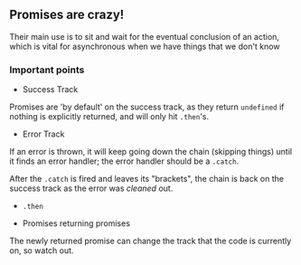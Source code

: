 ## Promises are crazy!

Their main use is to sit and wait for the eventual conclusion of an action, which is vital for asynchronous when we have things that we don't know 

### Important points

* Success Track

Promises are 'by default' on the success track, as they return `undefined` if nothing is explicitly returned, and will only hit `.then`'s.

* Error Track

If an error is thrown, it will keep going down the chain (skipping things) until it finds an error handler; the error handler should be a `.catch`.

After the `.catch` is fired and leaves its "brackets", the chain is back on the success track as the error was *cleaned* out.

* `.then`

* Promises returning promises

The newly returned promise can change the track that the code is currently on, so watch out.

